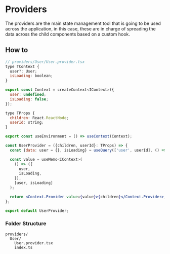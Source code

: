 # Providers

The providers are the main state management tool that is going to be used across the application, in this case, these are in charge of spreading the data across the child components based on a custom hook.

## How to

```jsx
// providers/User/User.provider.tsx
type TContext {
  user?: User;
  isLoading: boolean;
}

export const Context = createContext<IContext>({
  user: undefined;
  isLoading: false;
});

type TProps {
  children: React.ReactNode;
  userId: string;
}

export const useEnvironment = () => useContext(Context);

const UserProvider = ({children, userId}: TProps) => {
  const {data: user = {}, isLoading} = useQuery(['user', userId], () => UserGateway.getById(userId));

  const value = useMemo<IContext>(
    () => ({
      user,
      isLoading,
    }),
    [user, isLoading]
  );

  return <Context.Provider value={value}>{children}</Context.Provider>;
};

export default UserProvider;
```

### Folder Structure

```
providers/
  User/
    User.provider.tsx
    index.ts
```
